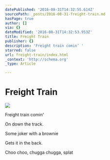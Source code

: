 ```yaml
---
datePublished: '2016-08-31T14:32:55.614Z'
sourcePath: _posts/2016-08-31-freight-train.md
hasPage: true
author: []
via: {}
dateModified: '2016-08-31T14:32:53.953Z'
title: Freight Train
publisher: {}
description: 'Freight train comin’ '
starred: false
url: freight-train/index.html
_context: 'http://schema.org'
_type: Article

---
```

# Freight Train
![](https://the-grid-user-content.s3-us-west-2.amazonaws.com/d7f209bd-c5a4-46ec-b475-8ba8969af9cb.jpg)

Freight train comin' 

On down the track.

Some joker with a brownie 

Gets it in the back.

Choo choo, chugga chugga, splat